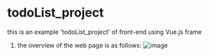 # todoList_project
this is an example 'todoList_project' of front-end using Vue.js frame
1. the overview of the web page is as follows:
![image](https://github.com/Jasnini/image_for_readme/raw/master/picture_todoList.png)
